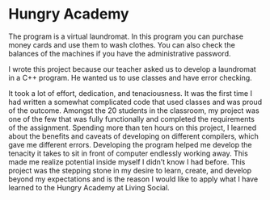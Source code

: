 # Hungry Academy #

The program is a virtual laundromat.  In this program you can purchase money cards and use them to wash clothes.  You can also check the balances of the machines if you have the administrative password.

I wrote this project because our teacher asked us to develop a laundromat in a C++ program.  He wanted us to use classes and have error checking.

It took a lot of effort, dedication, and tenaciousness. It was the first time I had written a somewhat complicated code that used classes and was proud of the outcome. Amongst the 20 students in the classroom, my project was one of the few that was fully functionally and completed the requirements of the assignment. Spending more than ten hours on this project, I learned about the benefits and caveats of developing on different compilers, which gave me different errors.  Developing the program helped me develop the tenacity it takes to sit in front of computer endlessly working away.  This made me realize potential inside myself I didn’t know I had before. This project was the stepping stone in my desire to learn, create, and develop beyond my expectations and is the reason I would like to apply what I have learned to the Hungry Academy at Living Social. 